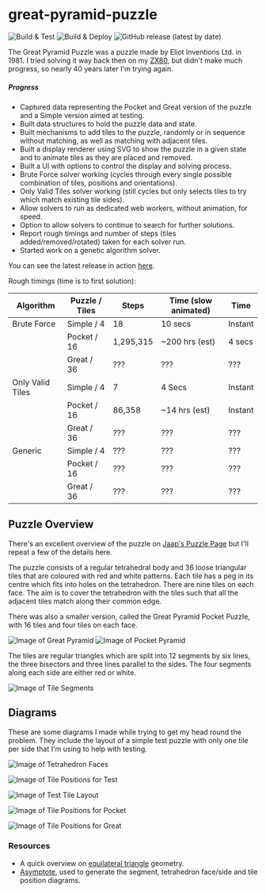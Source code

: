 # great-pyramid-puzzle

![Build & Test](https://github.com/RatJuggler/great-pyramid-puzzle/workflows/Build%20&%20Test/badge.svg)
![Build & Deploy](https://github.com/RatJuggler/great-pyramid-puzzle/workflows/Build%20&%20Deploy/badge.svg)
![GitHub release (latest by date)](https://img.shields.io/github/v/release/RatJuggler/great-pyramid-puzzle)

The Great Pyramid Puzzle was a puzzle made by Eliot Inventions Ltd. in 1981. I tried solving it way back then on my 
[ZX80](https://en.wikipedia.org/wiki/ZX80), but didn't make much progress, so nearly 40 years later I'm trying again.

##### Progress
- Captured data representing the Pocket and Great version of the puzzle and a Simple version aimed at testing.
- Built data structures to hold the puzzle data and state.
- Built mechanisms to add tiles to the puzzle, randomly or in sequence without matching, as well as matching with adjacent tiles. 
- Built a display renderer using SVG to show the puzzle in a given state and to animate tiles as they are placed and removed.
- Built a UI with options to control the display and solving process.
- Brute Force solver working (cycles through every single possible combination of tiles, positions and orientations).
- Only Valid Tiles solver working (still cycles but only selects tiles to try which match existing tile sides).
- Allow solvers to run as dedicated web workers, without animation, for speed.
- Option to allow solvers to continue to search for further solutions.
- Report rough timings and number of steps (tiles added/removed/rotated) taken for each solver run.
- Started work on a genetic algorithm solver.

You can see the latest release in action [here](https://ratjuggler.github.io/great-pyramid-puzzle/).

Rough timings (time is to first solution):

| Algorithm        | Puzzle / Tiles | Steps     | Time (slow animated) | Time    |
| ---------------- | -------------- | --------- | -------------------- | ------- |
| Brute Force      | Simple / 4     | 18        | 10 secs              | Instant |
|                  | Pocket / 16    | 1,295,315 | ~200 hrs (est)       | 4 secs  |
|                  | Great / 36     | ???       | ???                  | ???     |
| Only Valid Tiles | Simple / 4     | 7         | 4 Secs               | Instant |
|                  | Pocket / 16    | 86,358    | ~14 hrs (est)        | Instant |
|                  | Great / 36     | ???       | ???                  | ???     |
| Generic          | Simple / 4     | ???       | ???                  | ???     |
|                  | Pocket / 16    | ???       | ???                  | ???     |
|                  | Great / 36     | ???       | ???                  | ???     |

## Puzzle Overview
There's an excellent overview of the puzzle on [Jaap's Puzzle Page](https://www.jaapsch.net/puzzles/pyramid.htm) but I'll repeat a
few of the details here.

The puzzle consists of a regular tetrahedral body and 36 loose triangular tiles that are coloured with red and white patterns. 
Each tile has a peg in its centre which fits into holes on the tetrahedron. There are nine tiles on each face. The aim is to cover
the tetrahedron with the tiles such that all the adjacent tiles match along their common edge.

There was also a smaller version, called the Great Pyramid Pocket Puzzle, with 16 tiles and four tiles on each face.

![Image of Great Pyramid](https://raw.githubusercontent.com/RatJuggler/great-pyramid-puzzle/main/images/great-pyramid.jpg)
![Image of Pocket Pyramid](https://raw.githubusercontent.com/RatJuggler/great-pyramid-puzzle/main/images/pocket-pyramid.jpg)

The tiles are regular triangles which are split into 12 segments by six lines, the three bisectors and three lines parallel to the
sides. The four segments along each side are either red or white.

![Image of Tile Segments](https://raw.githubusercontent.com/RatJuggler/great-pyramid-puzzle/main/images/tile-segments.svg)

## Diagrams
These are some diagrams I made while trying to get my head round the problem. They include the layout of a simple test puzzle with
only one tile per side that I'm using to help with testing.

![Image of Tetrahedron Faces](https://raw.githubusercontent.com/RatJuggler/great-pyramid-puzzle/main/images/tetrahedron-faces.svg)

![Image of Tile Positions for Test](https://raw.githubusercontent.com/RatJuggler/great-pyramid-puzzle/main/images/tile-positions-test.svg)

![Image of Test Tile Layout](https://raw.githubusercontent.com/RatJuggler/great-pyramid-puzzle/main/images/tile-test-layout.svg)

![Image of Tile Positions for Pocket](https://raw.githubusercontent.com/RatJuggler/great-pyramid-puzzle/main/images/tile-positions-pocket.svg)

![Image of Tile Positions for Great](https://raw.githubusercontent.com/RatJuggler/great-pyramid-puzzle/main/images/tile-positions-great.svg)

### Resources
- A quick overview on [equilateral triangle](https://en.wikipedia.org/wiki/Equilateral_triangle) geometry.
- [Asymptote](https://asymptote.sourceforge.io/), used to generate the segment, tetrahedron face/side and tile position diagrams.
